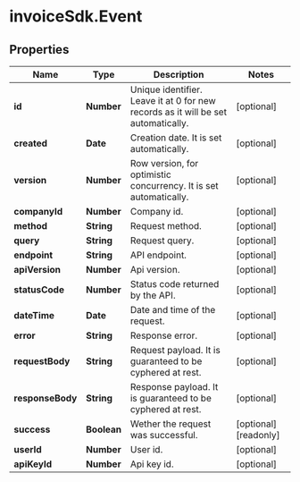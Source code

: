 # invoiceSdk.Event

## Properties

Name | Type | Description | Notes
------------ | ------------- | ------------- | -------------
**id** | **Number** | Unique identifier. Leave it at 0 for new records as it will be set automatically. | [optional] 
**created** | **Date** | Creation date. It is set automatically. | [optional] 
**version** | **Number** | Row version, for optimistic concurrency. It is set automatically. | [optional] 
**companyId** | **Number** | Company id. | [optional] 
**method** | **String** | Request method. | [optional] 
**query** | **String** | Request query. | [optional] 
**endpoint** | **String** | API endpoint. | [optional] 
**apiVersion** | **Number** | Api version. | [optional] 
**statusCode** | **Number** | Status code returned by the API. | [optional] 
**dateTime** | **Date** | Date and time of the request. | [optional] 
**error** | **String** | Response error. | [optional] 
**requestBody** | **String** | Request payload. It is guaranteed to be cyphered at rest. | [optional] 
**responseBody** | **String** | Response payload. It is guaranteed to be cyphered at rest. | [optional] 
**success** | **Boolean** | Wether the request was successful. | [optional] [readonly] 
**userId** | **Number** | User id. | [optional] 
**apiKeyId** | **Number** | Api key id. | [optional] 



